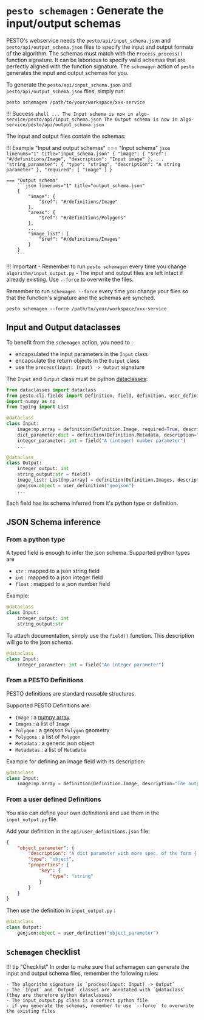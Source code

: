 # `pesto schemagen` : Generate the input/output schemas

PESTO's webservice needs the `pesto/api/input_schema.json` and `pesto/api/output_schema.json` files to specify the input and output formats of the algorithm. The schemas must match with the `Process.process()` function signature. It can be laborious to specify valid schemas that are perfectly aligned with the function signature. The `schemagen` action of `pesto` generates the input and output schemas for you.

To generate the `pesto/api/input_schema.json` and `pesto/api/output_schema.json` files, simply run:
```shell
pesto schemagen /path/to/your/workspace/xxx-service
```
!!! Success
    ```shell
    ...
    The Input schema is now in algo-service/pesto/api/input_schema.json
    The Output schema is now in algo-service/pesto/api/output_schema.json
    ```

The input and output files contain the schemas:

!!! Example "Input and output schemas"
    === "Input schema"
        ```json linenums="1" title="input_schema.json"
        {
            "image": {
                "$ref": "#/definitions/Image",
                "description": "Input image"
            },
            ...
            "string_parameter": {
                "type": "string",
                "description": "A string parameter"
            },
            "required": [
                "image"
            ]
        }
        ```

    === "Output schema"
        ```json linenums="1" title="output_schema.json"
        {
            "image": {
                "$ref": "#/definitions/Image"
            },
            "areas": {
                "$ref": "#/definitions/Polygons"
            },
            ...
            "image_list": {
                "$ref": "#/definitions/Images"
            }
        }
        ```


!!! Important
    - Remember to run `pesto schemagen` every time you change `algorithm/input_output.py`
    - The input and output files are left intact if already existing. Use `--force` to overwrite the files.

Remember to run `schemagen --force` every time you change your files so that the function's signature and the schemas are synched.
```shell
pesto schemagen --force /path/to/your/workspace/xxx-service
```

## Input and Output dataclasses

To benefit from the `schemagen` action, you need to :

- encapsulated the input parameters in the `Input` class
- encapsulate the return objects in the `Output` class
- use the `process(input: Input) -> Output` signature

The `Input` and `Output` class must be python [dataclasses](https://docs.python.org/3/library/dataclasses.html):

```python linenums="1" title="input_output.py"
from dataclasses import dataclass
from pesto.cli.fields import Definition, field, definition, user_definition
import numpy as np
from typing import List

@dataclass
class Input:
    image:np.array = definition(Definition.Image, required=True, description="Input image")
    dict_parameter:dict = definition(Definition.Metadata, description="A dict parameter")
    integer_parameter: int = field("A (integer) number parameter")
    ...

@dataclass
class Output:
    integer_output: int
    string_output:str = field()
    image_list: List[np.array] = definition(Definition.Images, description="The output images")
    geojson:object = user_definition("geojson")
    ...
```

Each field has its schema inferred from it's python type or definition.

## JSON Schema inference

### From a python type

A typed field is enough to infer the json schema. Supported python types are

- `str` : mapped to a json string field
- `int` : mapped to a json integer field
- `float` : mapped to a json number field

Example:
```python linenums="1" title="input_output.py"
@dataclass
class Input:
    integer_output: int
    string_output:str
```

To attach documentation, simply use the `field()` function. This description will go to the json schema.
```python linenums="1" title="input_output.py"
@dataclass
class Input:
    integer_parameter: int = field("An integer parameter")
```

### From a PESTO Definitions

PESTO definitions are standard reusable structures.

Supported PESTO Definitions are:

- `Image` : a [numpy array](details_conventions.md#image-format-numpy-array)
- `Images` : a list of `Image`
- `Polygon` : a geojson `Polygon` geometry
- `Polygons` : a list of `Polygon`
- `Metadata` : a generic json object
- `Metadatas` : a list of `Metadata`

Example for defining an image field with its description:
```python linenums="1" title="input_output.py"
@dataclass
class Input:
    image:np.array = definition(Definition.Image, description="The output image")
```

### From a user defined Definitions

You also can define your own definitions and use them in the `input_output.py` file. 

Add your definition in the `api/user_definitions.json` file:
```json linenums="1" title="api/user_definitions.json"
{
    "object_parameter": {
        "description": "A dict parameter with more spec, of the form {'key':'value'}",
        "type": "object",
        "properties": {
            "key": {
                "type": "string"
            }
        }
    }
}
```

Then use the definition in `input_output.py` :
```python linenums="1" title="input_output.py"
@dataclass
class Output:
    geojson:object = user_definition("object_parameter")
```


## `Schemagen` checklist
!!! tip "Checklist"
    In order to make sure that schemagen can generate the input and output schema files, remember the following rules:

    - The algorithm signature is `process(input: Input) -> Output`
    - The `Input` and `Output` classes are annotated with `@dataclass` (they are therefore python dataclasses)
    - The input_output.py class is a correct python file
    - if you generate the schemas, remember to use `--force` to overwrite the existing files
